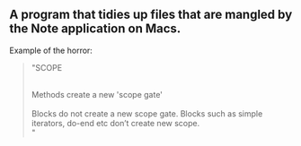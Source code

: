 ## A program that tidies up files that are mangled by the Note application on Macs.

Example of the horror:

> "<html><head></head><body>SCOPE<div><br></div><div>Methods create a new 'scope gate'&nbsp;</div><div><br></div><div>Blocks do not create a new scope gate. Blocks such as simple iterators, do-end etc don’t create new scope.</div></body></html>"
